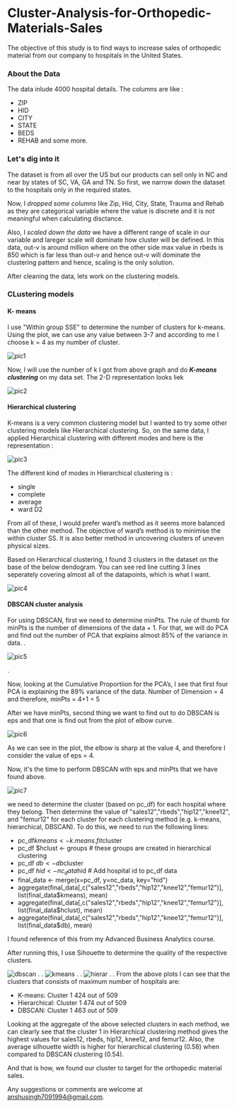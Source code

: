 # Cluster-Analysis-for-Orthopedic-Materials-Sales
The objective of this study is to find ways to increase sales of orthopedic material from our company to hospitals in the United States.

### About the Data 

The data inlude 4000 hospital details. The columns are like :
- ZIP
- HID
- CITY
- STATE
- BEDS
- REHAB
and some more.


### Let's dig into it
The dataset is from all over the US but our products can sell only in NC and near by states of SC, VA, GA and TN. So first, we narrow down the dataset to the hospitals only in the required states.

Now, I *dropped some columns* like Zip, Hid, City, State, Trauma and Rehab as they are categorical variable where the value is discrete and it is not meaningful when calculating disctance.

Also, I *scaled down the data* we have a different range of scale in our variable and lareger scale will dominate how cluster will be defined. In this data, out-v is around million where on the other side max value in rbeds is 850 which is far less than out-v and hence out-v will dominate the clustering pattern and hence, scaling is the only solution.

After cleaning the data, lets work on the clustering models.

### CLustering models

#### **K- means**

I use "Within group SSE" to determine the number of clusters for k-means. Using the plot, we can use any value between 3-7 and according to me I choose k = 4 as my number of cluster.

![pic1](https://user-images.githubusercontent.com/13045656/77696105-3b07fe80-6f83-11ea-9b43-013b72d033a6.png)

Now, I will use the number of k I got from above graph and do ***K-means clustering*** on my data set.
The 2-D representation looks liek 

![pic2](https://user-images.githubusercontent.com/13045656/77696300-88846b80-6f83-11ea-893f-3aedfc0b03a8.png)

#### **Hierarchical clustering**

K-means is a very common clustering model but I wanted to try some other clustering models like Hierarchical clustering.
So, on the same data, I applied Hierarchical clustering with different modes and here is the representation :

![pic3](https://user-images.githubusercontent.com/13045656/77696473-d13c2480-6f83-11ea-9746-7aa20986fca4.png)

The different kind of modes in Hierarchical clustering is :
- single
- complete
- average
- ward D2

From all of these, I would prefer ward’s method as it seems more balanced than the other method. The objective of ward’s method is to minimise the within cluster SS. It is also better method in uncovering clusters of uneven physical sizes. 

Based on Hierarchical clustering, I found 3 clusters in the dataset on the base of the below dendogram. You can see red line cutting 3 lines seperately covering almost all of the datapoints, which is what I want.

![pic4](https://user-images.githubusercontent.com/13045656/77696699-2aa45380-6f84-11ea-951b-9d6d6ff4d37e.png)

#### **DBSCAN cluster analysis**

For using DBSCAN, first we need to determine minPts. The rule of thumb for minPts is the number of dimensions of the data + 1. For that, we will do PCA and find out the number of PCA that explains almost 85% of the variance in data. 
.

![pic5](https://user-images.githubusercontent.com/13045656/77698213-9edff680-6f86-11ea-9a07-3751d20d3a3d.png)

.

Now, looking at the Cumulative Proportiion for the PCA’s, I see that first four PCA is explaining the 89% variance of the data. Number of Dimension  = 4 and therefore, minPts = 4+1 = 5

After we have minPts, second thing we want to find out to do DBSCAN is eps and that one is find out from the plot of elbow curve.

![pic6](https://user-images.githubusercontent.com/13045656/77698713-773d5e00-6f87-11ea-8df1-53b8870362a3.png)

As we can see in the plot, the elbow is sharp at the value 4, and therefore I consider the value of eps = 4.

Now, it's the time to perform DBSCAN with eps and minPts that we have found above. 

![pic7](https://user-images.githubusercontent.com/13045656/77701131-f5036880-6f8b-11ea-8b94-730617b39d30.png)

we need to determine the cluster (based on pc_df) for each hospital where they belong. Then determine the value of "sales12","rbeds","hip12","knee12", and "femur12" for each cluster for each clustering method (e.g. k-means, hierarchical, DBSCAN). To do this, we need to run the following lines:

- pc_df$kmeans <- k.means.fit$cluster
- pc_df $hclust <- groups # these groups are created in hierarchical clustering
- pc_df $db <- db$cluster
- pc_df $hid <- nc_data$hid # Add hospital id to pc_df data
- final_data <- merge(x=pc_df, y=nc_data, key="hid")
- aggregate(final_data[,c("sales12","rbeds","hip12","knee12","femur12")], list(final_data$kmeans), mean)
- aggregate(final_data[,c("sales12","rbeds","hip12","knee12","femur12")], list(final_data$hclust), mean)
- aggregate(final_data[,c("sales12","rbeds","hip12","knee12","femur12")], list(final_data$db), mean)

I found reference of this from my Advanced Business Analytics course.

After running this, I use Sihouette to determine the quality of the respective clusters. 

![dbscan](https://user-images.githubusercontent.com/13045656/77701697-495b1800-6f8d-11ea-9614-66e9f3cbfd1d.png)
.
.
![kmeans](https://user-images.githubusercontent.com/13045656/77701699-49f3ae80-6f8d-11ea-87af-4e5245bff82e.png)
.
.
![hierar](https://user-images.githubusercontent.com/13045656/77701700-49f3ae80-6f8d-11ea-9d8a-72d4e856add4.png)
.
.
From the above plots I can see that the clusters that consists of maximum number of hospitals are:
- K-means: Cluster 1 424 out of 509
- Hierarchical: Cluster 1 474 out of 509
- DBSCAN: Cluster 1 463 out of 509
	
Looking at the aggregate of the above selected clusters in each method, we can clearly see that the cluster 1 in Hierarchical clustering method gives the highest values for sales12, rbeds, hip12, knee12, and femur12. Also, the average silhouette width is higher for hierarchical clustering (0.58) when compared to DBSCAN clustering (0.54). 

And that is how, we found our cluster to target for the orthopedic material sales.

Any suggestions or comments are welcome at anshusingh7091994@gmail.com.














































